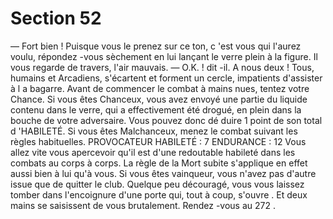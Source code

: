 # Section 52

— Fort bien ! Puisque vous le prenez sur ce ton, c 'est vous qui
l'aurez voulu, répondez -vous sèchement en lui lançant le verre
plein à la figure.
Il vous regarde de travers, l'air mauvais.
— O.K. ! dit -il. A nous deux !
Tous, humains et Arcadiens, s'écartent et forment un cercle,
impatients d'assister à l a bagarre. Avant de commencer le
combat à mains nues, tentez votre Chance. Si vous êtes
Chanceux, vous avez envoyé une partie du liquide contenu dans
le verre, qui a effectivement été drogué, en plein dans la bouche
de votre adversaire. Vous pouvez donc dé duire 1 point de son
total d 'HABILETÉ.  Si vous êtes Malchanceux, menez le combat
suivant les règles habituelles.
PROVOCATEUR  HABILETÉ  : 7 ENDURANCE :  12
Vous allez vite vous apercevoir qu'il est d'une redoutable habileté
dans les combats au corps à corps. La règle de la  Mort subite
s'applique en effet aussi bien à lui qu'à vous. Si vous êtes
vainqueur, vous n'avez pas d'autre issue que de quitter le club.
Quelque peu découragé, vous vous laissez tomber dans
l'encoignure d'une porte qui, tout à coup, s'ouvre . Et deux mains
se saisissent de vous brutalement. Rendez -vous au 272 .